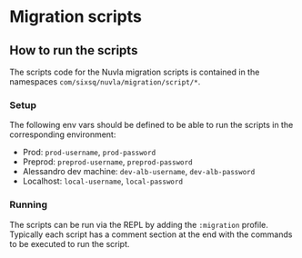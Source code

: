 # Migration scripts

## How to run the scripts

The scripts code for the Nuvla migration scripts is contained in the namespaces `com/sixsq/nuvla/migration/script/*`.

### Setup

The following env vars should be defined to be able to run the scripts in the corresponding environment:
- Prod: `prod-username`, `prod-password`
- Preprod: `preprod-username`, `preprod-password`
- Alessandro dev machine: `dev-alb-username`, `dev-alb-password`
- Localhost: `local-username`, `local-password`

### Running

The scripts can be run via the REPL by adding the `:migration` profile. Typically each script
has a comment section at the end with the commands to be executed to run the script.
